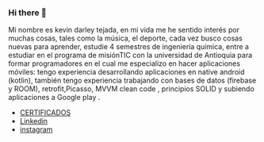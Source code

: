 ### Hi there 👋

<!--
**kevindives/kevindives** is a ✨ _special_ ✨ repository because its `README.md` (this file) appears on your GitHub profile. -->

Mi nombre es kevin darley tejada, en mi vida me he sentido interés por muchas cosas, tales como la música, el deporte, cada vez busco cosas nuevas para aprender,
estudie 4 semestres de ingeniería química, entre a estudiar en el programa de misiónTIC con la universidad de Antioquia para formar programadores
en el cual me especializo en hacer aplicaciones móviles: tengo experiencia desarrollando aplicaciones en native android (kotlin),
también tengo experiencia trabajando con bases de datos  (firebase y ROOM),
retrofit,Picasso, MVVM  clean code , principios SOLID y subiendo aplicaciones a Google play .

- [CERTIFICADOS](https://drive.google.com/drive/folders/1EnCYJ1b9pz0d-fK4dvw50n00Eamcv4TD?usp=sharing)
- [Linkedin](https://www.linkedin.com/in/kevin-darley-tejada-ardila-57b19a227/)
- [instagram](https://www.instagram.com/darleykevin/)


